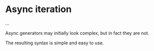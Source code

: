 
# Async iteration


...

Async generators may initially look complex, but in fact they are not.

The resulting syntax is simple and easy to use.
